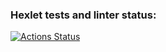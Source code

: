 ### Hexlet tests and linter status:
[![Actions Status](https://github.com/LiudmilaKorchikova/java-project-99/actions/workflows/hexlet-check.yml/badge.svg)](https://github.com/LiudmilaKorchikova/java-project-99/actions)